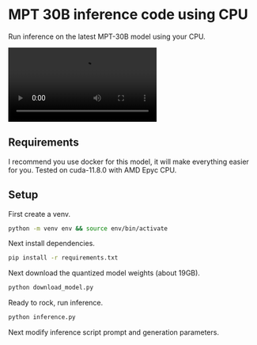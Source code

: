 # MPT 30B inference code using CPU

Run inference on the latest MPT-30B model using your CPU.

![Inference Demo](media/inference-demo.mp4)

## Requirements

I recommend you use docker for this model, it will make everything easier for you. Tested on cuda-11.8.0 with AMD Epyc CPU.

## Setup

First create a venv.

```sh
python -m venv env && source env/bin/activate
```

Next install dependencies.

```sh
pip install -r requirements.txt
```

Next download the quantized model weights (about 19GB).

```sh
python download_model.py
```

Ready to rock, run inference.

```sh
python inference.py
```

Next modify inference script prompt and generation parameters.